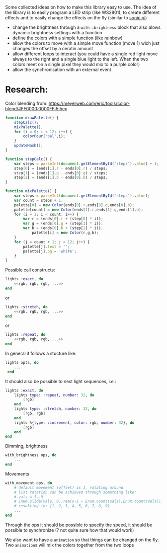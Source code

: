 <!--
Copyright 2023, Matthias Reik <fledex@reik.org>

SPDX-License-Identifier: Apache-2.0
-->

Some collected ideas on how to make this library easy to use.
The idea of the library is to easily program a LED strip (like WS2801), to create different effects and to easily change the effects on the fly (similar to [sonic pi](https://sonic-pi.net))

* change the brightness through a `with :brightness` block that also alows dynamic brightness settings with a function
* define the colors with a simple function (like rainbow)
* allow the colors to move with a simple move function (move 1) wich just changes the offset by a ceratin amount
* allow different loops to interact (you could have a single red light move always to the right and a single blue light to the left. When the two colors meet on a single pixel they would mix to a purple color)
* allow the synchronisation with an external event

# Research:
Color blending from: https://meyerweb.com/eric/tools/color-blend/#FF0000:0000FF:5:hex
```javascript
function drawPalette() {
	stepCalc();
	mixPalette();
	for (i = 0; i < 12; i++) {
		colorPour('pal',i);
	}		
	updateHash();
}

function stepCalc() {
	var steps = parseInt(document.getElementById('steps').value) + 1;
	step[0] = (ends[1].r - ends[0].r) / steps;
	step[1] = (ends[1].g - ends[0].g) / steps;
	step[2] = (ends[1].b - ends[0].b) / steps;
}

function mixPalette() {
	var steps = parseInt(document.getElementById('steps').value);
	var count = steps + 1;
	palette[0] = new Color(ends[0].r,ends[0].g,ends[0].b);
	palette[count] = new Color(ends[1].r,ends[1].g,ends[1].b);
	for (i = 1; i < count; i++) {
		var r = (ends[0].r + (step[0] * i));
		var g = (ends[0].g + (step[1] * i));
		var b = (ends[0].b + (step[2] * i));
			palette[i] = new Color(r,g,b);
	}
	for (j = count + 1; j < 12; j++) {
		palette[j].text = '';
		palette[j].bg = 'white';
	}
}
```

Possible call constructs:
```elixir
lights :exact, do
	<<rgb, rgb, rgb, ...>>
end
```
or
```elixir
lights :stretch, do
	<<rgb, rgb, rgb, ...>>
end
```
or
```elixir
lights :repeat, do
	<<rgb, rgb, rgb, ...>>
end
```
In general it follows a stucture like:
```elixir
lights opts, do
 	... 
 end
```
It should also be possible to nest light sequences, i.e.:
```elixir
lights :exact, do
	lights type: :repeat, number: 32, do
		[rgb]
	end
	lights type: :stretch, number: 32, do
		[rgb, rgb]
	end
	lights %{type: :increment, color: rgb, number: 32}, do
		[rgb]
	end
end
```

Dimming, brightness
```elixir
with_brightness ops, do
	...
end
```

Movements
```elixir
with_movement ops, do
	# default movement (offset) is 1, rotating around 
	# list rotation can be achieved through something like:
	# vals = 1..9
	# Enum.slide(vals, 0..rem(o-1 + Enum.count(vals),Enum.count(vals)), Enum.count(vals))
	# resulting in: [1, 2, 3, 4, 5, 6, 7, 8, 9]
	...
end
```
Through the ops it should be possible to specify the speed, it should be possible to synchronize (? not quite sure how that would work)

We also want to have a `animation` so that things can be changed on the fly.
Two `animation`s will mix the colors together from the two loops 